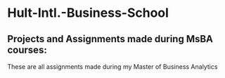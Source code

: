 # Hult-Intl.-Business-School
## Projects and Assignments made during MsBA courses:
These are all assignments made during my Master of Business Analytics
